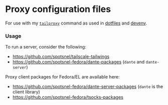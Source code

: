 Proxy configuration files
=========================

For use with my [`tailproxy`](https://github.com/gbraad/dotfiles/blob/main/zsh/.local/bin/start-tailproxy) command as used in [dotfiles](https://github.com/gbraad/dotfiles) and [devenv](https://github.com/gbraad/devenv/).


### Usage
To run a server, consider the following:
  * https://github.com/spotsnel/tailscale-tailwings
  * https://github.com/spotsnel-fedora/dante-packages (`dante` and `dante-server`)

Proxy client packages for Fedora/EL are available here:
  * https://github.com/spotsnel-fedora/dante-server-packages (`dante` is the client library)
  * https://github.com/spotsnel-fedora/tsocks-packages
